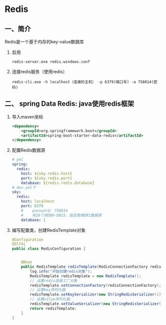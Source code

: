 # Redis

## 一、简介

Redis是一个基于内存的key-value数据库

1. 启用

   ```
   redis-server.exe redis.windows.conf
   ```

2. 连接redis服务（使用redis）

   ```
   redis-cli.exe -h localhost（连接的主机） -p 6379(端口号) -a 758014(密码)
   ```


## 二、 spring Data Redis: java使用redis框架

1. 导入maven坐标

   ```xml
   <dependency>
       <groupId>org.springframework.boot</groupId>
       <artifactId>spring-boot-starter-data-redis</artifactId>
   </dependency>
   ```

2. 配置Redis数据源

   ```yml
   # yml
   spring:
     redis:
       host: ${sky.redis.host}
       port: ${sky.redis.port}
       database: ${redis.redis.database}
   # dev.yml下
   sky:
     redis:
       host: localhost
       port: 6379
       #    password: 758014
       #    有16个库DB0-DB15，指定使用DB1数据库
       database: 1
   ```

3. 编写配置类，创建RedisTemplate对象

   ```java
   @Configuration
   @Slf4j
   public class RedisConfiguration {
   
   
       @Bean
       public RedisTemplate redisTemplate(RedisConnectionFactory redisConnectionFactory){
           log.info("开始创建redis对象");
           RedisTemplate redisTemplate = new RedisTemplate();
           // 设置redis连接工厂对象
           redisTemplate.setConnectionFactory(redisConnectionFactory);
           // 设置key序列化器
           redisTemplate.setKeySerializer(new StringRedisSerializer());
           // 设置value序列化器
           redisTemplate.setValueSerializer(new StringRedisSerializer());
           return redisTemplate;
       }
   }
   
   ```

   
